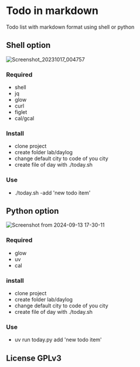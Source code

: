 # Todo in markdown

Todo list with markdown format using shell or python

## Shell option

![Screenshot_20231017_004757](https://github.com/enieber/todo-shell/assets/7907068/2bfb6f6e-0ca2-4e08-ae51-01f666ae17e5)


### Required 

- shell
- jq
- glow
- curl
- figlet
- cal/gcal

### Install

- clone project
- create folder lab/daylog
- change default city to code of you city
- create file of day with ./today.sh


### Use

- ./today.sh -add 'new todo item'

## Python option

![Screenshot from 2024-09-13 17-30-11](https://github.com/user-attachments/assets/c0731520-192f-40af-889b-978c54de0642)


### Required 

- glow
- uv
- cal

### install

- clone project
- create folder lab/daylog
- change default city to code of you city
- create file of day with ./today.sh

### Use

- uv run today.py add 'new todo item'


## License GPLv3
